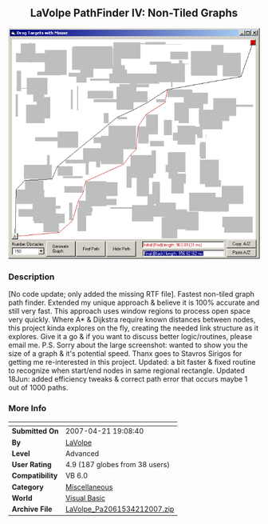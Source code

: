 ﻿<div align="center">

## LaVolpe PathFinder IV: Non\-Tiled Graphs

<img src="PIC20056112149409739.gif">
</div>

### Description

[No code update; only added the missing RTF file]. Fastest non-tiled graph path finder. Extended my unique approach &amp; believe it is 100% accurate and still very fast. This approach uses window regions to process open space very quickly. Where A* &amp; Dijkstra require known distances between nodes, this project kinda explores on the fly, creating the needed link structure as it explores. Give it a go &amp; if you want to discuss better logic/routines, please email me. P.S. Sorry about the large screenshot: wanted to show you the size of a graph &amp; it's potential speed. Thanx goes to Stavros Sirigos for getting me re-interested in this project. Updated: a bit faster &amp; fixed routine to recognize when start/end nodes in same regional rectangle. Updated 18Jun: added efficiency tweaks &amp; correct path error that occurs maybe 1 out of 1000 paths.
 
### More Info
 


<span>             |<span>
---                |---
**Submitted On**   |2007-04-21 19:08:40
**By**             |[LaVolpe](https://github.com/Planet-Source-Code/PSCIndex/blob/master/ByAuthor/lavolpe.md)
**Level**          |Advanced
**User Rating**    |4.9 (187 globes from 38 users)
**Compatibility**  |VB 6\.0
**Category**       |[Miscellaneous](https://github.com/Planet-Source-Code/PSCIndex/blob/master/ByCategory/miscellaneous__1-1.md)
**World**          |[Visual Basic](https://github.com/Planet-Source-Code/PSCIndex/blob/master/ByWorld/visual-basic.md)
**Archive File**   |[LaVolpe\_Pa2061534212007\.zip](https://github.com/Planet-Source-Code/lavolpe-lavolpe-pathfinder-iv-non-tiled-graphs__1-61062/archive/master.zip)








